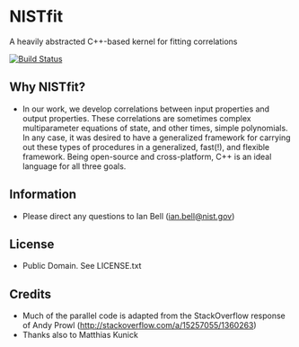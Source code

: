 # NISTfit

A heavily abstracted C++-based kernel for fitting correlations

[![Build Status](https://travis-ci.org/usnistgov/NISTfit.svg?branch=master)](https://travis-ci.org/usnistgov/NISTfit)

## Why NISTfit?

  - In our work, we develop correlations between input properties and output properties.  These correlations are sometimes complex multiparameter equations of state, and other times, simple polynomials.  In any case, it was desired to have a generalized framework for carrying out these types of procedures in a generalized, fast(!), and flexible framework.  Being open-source and cross-platform, C++ is an ideal language for all three goals.

## Information

  - Please direct any questions to Ian Bell (ian.bell@nist.gov)
  
## License

  - Public Domain.  See LICENSE.txt

## Credits

  - Much of the parallel code is adapted from the StackOverflow response of Andy Prowl (http://stackoverflow.com/a/15257055/1360263)
  - Thanks also to Matthias Kunick